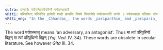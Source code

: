 ```yaml
---
sutra: छन्दसि परिपन्थिपरिपरिणौ पर्यवस्थातरि
vRtti: परिपन्थिन् परिपरिन् इत्येतौ शब्दौ छन्दसि विषये निपात्येते पर्यवस्थातरि वाच्ये ॥ पर्यवस्थाता पतिपक्षः संपन्न उच्यते ॥
vRtti_eng: "In the _Chhandas_, the words _paripanthin_ and _pariparin_ are anomalously formed by this affix, and have the sense of 'an antagonist'."
---
```

The word पर्यवस्थातृ means 'an adversary, an antagonist'. Thus मा त्वा॑ परिप॒॒रिणो॑ विद॒॒न् मा त्वा॑ परिपं॒॒थिनो विद॒॒न् (_Yaj_. _Ved_. IV. 34). These words are obsolete in secular literature. See however _Gita_ III. 34.
